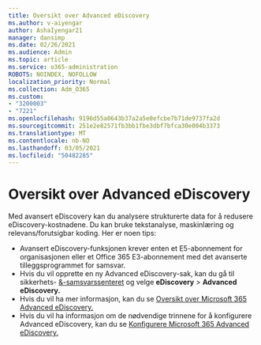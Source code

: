 ```yaml
---
title: Oversikt over Advanced eDiscovery
ms.author: v-aiyengar
author: AshaIyengar21
manager: dansimp
ms.date: 02/26/2021
ms.audience: Admin
ms.topic: article
ms.service: o365-administration
ROBOTS: NOINDEX, NOFOLLOW
localization_priority: Normal
ms.collection: Adm_O365
ms.custom:
- "3200003"
- "7221"
ms.openlocfilehash: 9196d55a0643b37a2a5e0efcbe7b71de9737fa2d
ms.sourcegitcommit: 251e2e82571fb3bb1fbe3dbf7bfca30e004b3373
ms.translationtype: MT
ms.contentlocale: nb-NO
ms.lasthandoff: 03/05/2021
ms.locfileid: "50482285"
---
```

# <a name="overview-of-advanced-ediscovery"></a>Oversikt over Advanced eDiscovery

Med avansert eDiscovery kan du analysere strukturerte data for å redusere eDiscovery-kostnadene. Du kan bruke tekstanalyse, maskinlæring og relevans/forutsigbar koding. Her er noen tips:

- Avansert eDiscovery-funksjonen krever enten et E5-abonnement for organisasjonen eller et Office 365 E3-abonnement med det avanserte tilleggsprogrammet for samsvar.
- Hvis du vil opprette en ny Advanced eDiscovery-sak, kan du gå til sikkerhets- [&-samsvarssenteret](https://go.microsoft.com/fwlink/p/?linkid=2077143) og velge **eDiscovery**  >  **Advanced eDiscovery.**
- Hvis du vil ha mer informasjon, kan du se [Oversikt over Microsoft 365 Advanced eDiscovery.](https://go.microsoft.com/fwlink/?linkid=2101588)
- Hvis du vil ha informasjon om de nødvendige trinnene for å konfigurere Advanced eDiscovery, kan du se [Konfigurere Microsoft 365 Advanced eDiscovery.](https://go.microsoft.com/fwlink/?linkid=2122672)